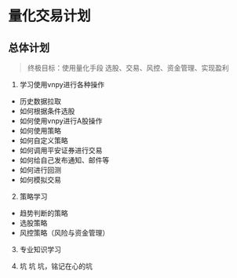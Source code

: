 # 量化交易计划
## 总体计划
> 终极目标：使用量化手段 选股、交易、风控、资金管理、实现盈利

1. 学习使用vnpy进行各种操作
- 历史数据拉取
- 如何根据条件选股
- 如何使用vnpy进行A股操作
- 如何使用策略
- 如何自定义策略
- 如何调用平安证券进行交易
- 如何给自己发布通知、邮件等
- 如何进行回测
- 如何模拟交易

2. 策略学习
- 趋势判断的策略
- 选股策略
- 风控策略（风险与资金管理）

3. 专业知识学习

4. 坑 坑 坑，铭记在心的坑
